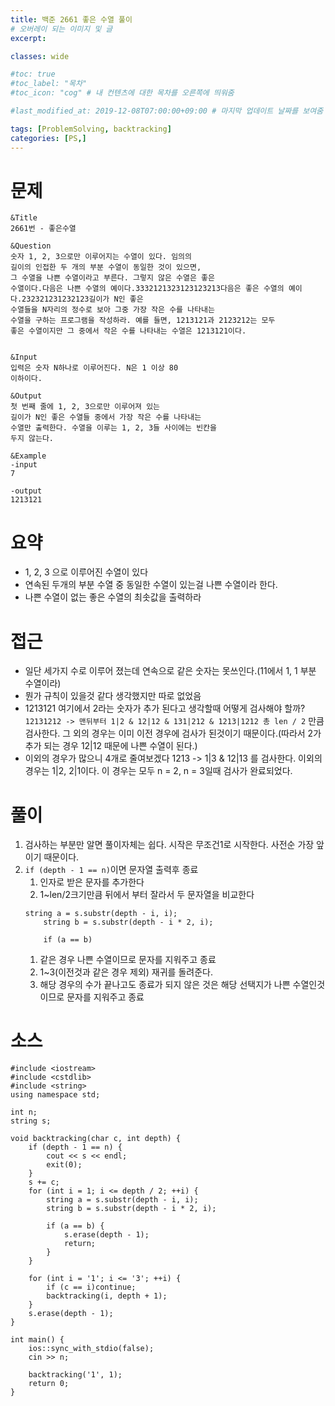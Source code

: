 ```yaml
---
title: 백준 2661 좋은 수열 풀이
# 오버레이 되는 이미지 및 글
excerpt:

classes: wide

#toc: true
#toc_label: "목차"
#toc_icon: "cog" # 내 컨텐츠에 대한 목차를 오른쪽에 띄워줌

#last_modified_at: 2019-12-08T07:00:00+09:00 # 마지막 업데이트 날짜를 보여줌

tags: [ProblemSolving, backtracking]
categories: [PS,]
---
```


# 문제
```
&Title
2661번 - 좋은수열

&Question
숫자 1, 2, 3으로만 이루어지는 수열이 있다. 임의의 
길이의 인접한 두 개의 부분 수열이 동일한 것이 있으면, 
그 수열을 나쁜 수열이라고 부른다. 그렇지 않은 수열은 좋은 
수열이다.다음은 나쁜 수열의 예이다.3332121323123123213다음은 좋은 수열의 예이다.232321231232123길이가 N인 좋은 
수열들을 N자리의 정수로 보아 그중 가장 작은 수를 나타내는 
수열을 구하는 프로그램을 작성하라. 예를 들면, 1213121과 2123212는 모두 
좋은 수열이지만 그 중에서 작은 수를 나타내는 수열은 1213121이다. 


&Input
입력은 숫자 N하나로 이루어진다. N은 1 이상 80 
이하이다. 

&Output
첫 번째 줄에 1, 2, 3으로만 이루어져 있는 
길이가 N인 좋은 수열들 중에서 가장 작은 수를 나타내는 
수열만 출력한다. 수열을 이루는 1, 2, 3들 사이에는 빈칸을 
두지 않는다. 

&Example
-input
7

-output
1213121
```

# 요약
* 1, 2, 3 으로 이루어진 수열이 있다
* 연속된 두개의 부분 수열 중 동일한 수열이 있는걸 나쁜 수열이라 한다.
* 나쁜 수열이 없는 좋은 수열의 최솟값을 출력하라

# 접근
* 일단 세가지 수로 이루어 졌는데 연속으로 같은 숫자는 못쓰인다.(11에서 1, 1 부분 수열이라)
* 뭔가 규칙이 있을것 같다 생각했지만 따로 없었음
* 1213121 여기에서 2라는 숫자가 추가 된다고 생각할때 어떻게 검사해야 할까? `12131212 -> 맨뒤부터 1|2 & 12|12 & 131|212 & 1213|1212 총 len / 2` 만큼 검사한다. 그 외의 경우는 이미 이전 경우에 검사가 된것이기 때문이다.(따라서 2가 추가 되는 경우 12|12 때문에 나쁜 수열이 된다.)
* 이외의 경우가 많으니 4개로 줄여보겠다 1213 -> 1|3 & 12|13 를 검사한다. 이외의 경우는 1|2, 2|1이다. 이 경우는 모두 n = 2, n = 3일때 검사가 완료되었다.

# 풀이
1. 검사하는 부분만 알면 풀이자체는 쉽다. 시작은 무조건1로 시작한다. 사전순 가장 앞이기 때문이다.
1. `if (depth - 1 == n)`이면 문자열 출력후 종료
    1. 인자로 받은 문자를 추가한다
    1. 1~len/2크기만큼 뒤에서 부터 잘라서 두 문자열을 비교한다
    ```
    string a = s.substr(depth - i, i);
		string b = s.substr(depth - i * 2, i);

		if (a == b)
    ```
    1. 같은 경우 나쁜 수열이므로 문자를 지워주고 종료
    1. 1~3(이전것과 같은 경우 제외) 재귀를 돌려준다.
    1. 해당 경우의 수가 끝나고도 종료가 되지 않은 것은 해당 선택지가 나쁜 수열인것이므로 문자를 지워주고 종료

# 소스
```
#include <iostream>
#include <cstdlib>
#include <string>
using namespace std;

int n;
string s;

void backtracking(char c, int depth) {
	if (depth - 1 == n) {
		cout << s << endl;
		exit(0);
	}
	s += c;
	for (int i = 1; i <= depth / 2; ++i) {
		string a = s.substr(depth - i, i);
		string b = s.substr(depth - i * 2, i);

		if (a == b) {
			s.erase(depth - 1);
			return;
		}
	}

	for (int i = '1'; i <= '3'; ++i) {
		if (c == i)continue;
		backtracking(i, depth + 1);
	}
	s.erase(depth - 1);
}

int main() {
	ios::sync_with_stdio(false);
	cin >> n;

	backtracking('1', 1);
	return 0;
}
```
